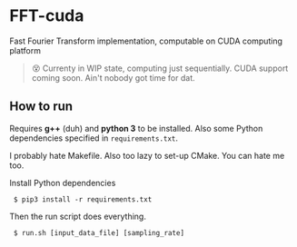 # FFT-cuda
Fast Fourier Transform implementation, computable on CUDA computing platform

> 😵 Currenty in WIP state, computing just sequentially. CUDA support coming soon. Ain't nobody got time for dat.

## How to run
Requires **g++** (duh) and **python 3** to be installed. Also some Python dependencies specified in `requirements.txt`.

I probably hate Makefile. Also too lazy to set-up CMake. You can hate me too.

Install Python dependencies

```
 $ pip3 install -r requirements.txt
```

Then the run script does everything.

```
 $ run.sh [input_data_file] [sampling_rate]
```
